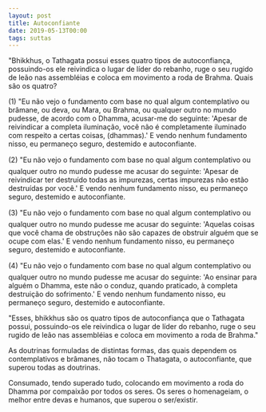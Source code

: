 ```yaml
---
layout: post
title: Autoconfiante
date: 2019-05-13T00:00
tags: suttas
---
```

"Bhikkhus, o Tathagata possui esses quatro tipos de autoconfiança, possuindo-os ele reivindica o lugar de líder do rebanho, ruge o seu rugido de leão nas assembléias e coloca em movimento a roda de Brahma. Quais são os quatro?

(1) "Eu não vejo o fundamento com base no qual algum contemplativo ou brâmane, ou deva, ou Mara, ou Brahma, ou qualquer outro no mundo pudesse, de acordo com o Dhamma, acusar-me do seguinte: 'Apesar de reivindicar a completa iluminação, você não é completamente iluminado com respeito a certas coisas, (dhammas).' E vendo nenhum fundamento nisso, eu permaneço seguro, destemido e autoconfiante.

(2) "Eu não vejo o fundamento com base no qual algum contemplativo ou qualquer outro no mundo pudesse me acusar do seguinte: 'Apesar de reivindicar ter destruído todas as impurezas, certas impurezas não estão destruídas por você.' E vendo nenhum fundamento nisso, eu permaneço seguro, destemido e autoconfiante.

(3) "Eu não vejo o fundamento com base no qual algum contemplativo ou qualquer outro no mundo pudesse me acusar do seguinte: 'Aquelas coisas que você chama de obstruções não são capazes de obstruir alguém que se ocupe com elas.' E vendo nenhum fundamento nisso, eu permaneço seguro, destemido e autoconfiante.

(4) "Eu não vejo o fundamento com base no qual algum contemplativo ou qualquer outro no mundo pudesse me acusar do seguinte: 'Ao ensinar para alguém o Dhamma, este não o conduz, quando praticado, à completa destruição do sofrimento.' E vendo nenhum fundamento nisso, eu permaneço seguro, destemido e autoconfiante.

"Esses, bhikkhus são os quatro tipos de autoconfiança que o Tathagata possui, possuindo-os ele reivindica o lugar de líder do rebanho, ruge o seu rugido de leão nas assembléias e coloca em movimento a roda de Brahma."

As doutrinas formuladas de distintas formas, das quais dependem os contemplativos e brâmanes, não tocam o Thatagata, o autoconfiante, que superou todas as doutrinas.

Consumado, tendo superado tudo, colocando em movimento a roda do Dhamma por compaixão por todos os seres. Os seres o homenageiam, o melhor entre devas e humanos, que superou o ser/existir.

